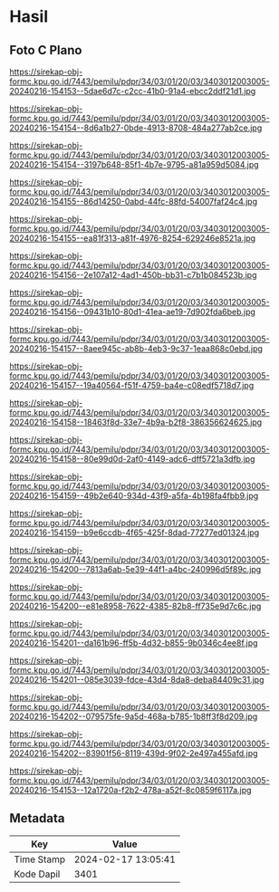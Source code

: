 # Hasil

## Foto C Plano

https://sirekap-obj-formc.kpu.go.id/7443/pemilu/pdpr/34/03/01/20/03/3403012003005-20240216-154153--5dae6d7c-c2cc-41b0-91a4-ebcc2ddf21d1.jpg

https://sirekap-obj-formc.kpu.go.id/7443/pemilu/pdpr/34/03/01/20/03/3403012003005-20240216-154154--8d6a1b27-0bde-4913-8708-484a277ab2ce.jpg

https://sirekap-obj-formc.kpu.go.id/7443/pemilu/pdpr/34/03/01/20/03/3403012003005-20240216-154154--3197b648-85f1-4b7e-9795-a81a959d5084.jpg

https://sirekap-obj-formc.kpu.go.id/7443/pemilu/pdpr/34/03/01/20/03/3403012003005-20240216-154155--86d14250-0abd-44fc-88fd-54007faf24c4.jpg

https://sirekap-obj-formc.kpu.go.id/7443/pemilu/pdpr/34/03/01/20/03/3403012003005-20240216-154155--ea81f313-a81f-4976-8254-629246e8521a.jpg

https://sirekap-obj-formc.kpu.go.id/7443/pemilu/pdpr/34/03/01/20/03/3403012003005-20240216-154156--2e107a12-4ad1-450b-bb31-c7b1b084523b.jpg

https://sirekap-obj-formc.kpu.go.id/7443/pemilu/pdpr/34/03/01/20/03/3403012003005-20240216-154156--09431b10-80d1-41ea-ae19-7d902fda6beb.jpg

https://sirekap-obj-formc.kpu.go.id/7443/pemilu/pdpr/34/03/01/20/03/3403012003005-20240216-154157--8aee945c-ab8b-4eb3-9c37-1eaa868c0ebd.jpg

https://sirekap-obj-formc.kpu.go.id/7443/pemilu/pdpr/34/03/01/20/03/3403012003005-20240216-154157--19a40564-f51f-4759-ba4e-c08edf5718d7.jpg

https://sirekap-obj-formc.kpu.go.id/7443/pemilu/pdpr/34/03/01/20/03/3403012003005-20240216-154158--18463f8d-33e7-4b9a-b2f8-386356624625.jpg

https://sirekap-obj-formc.kpu.go.id/7443/pemilu/pdpr/34/03/01/20/03/3403012003005-20240216-154158--80e99d0d-2af0-4149-adc6-dff5721a3dfb.jpg

https://sirekap-obj-formc.kpu.go.id/7443/pemilu/pdpr/34/03/01/20/03/3403012003005-20240216-154159--49b2e640-934d-43f9-a5fa-4b198fa4fbb9.jpg

https://sirekap-obj-formc.kpu.go.id/7443/pemilu/pdpr/34/03/01/20/03/3403012003005-20240216-154159--b9e6ccdb-4f65-425f-8dad-77277ed01324.jpg

https://sirekap-obj-formc.kpu.go.id/7443/pemilu/pdpr/34/03/01/20/03/3403012003005-20240216-154200--7813a6ab-5e39-44f1-a4bc-240996d5f89c.jpg

https://sirekap-obj-formc.kpu.go.id/7443/pemilu/pdpr/34/03/01/20/03/3403012003005-20240216-154200--e81e8958-7622-4385-82b8-ff735e9d7c6c.jpg

https://sirekap-obj-formc.kpu.go.id/7443/pemilu/pdpr/34/03/01/20/03/3403012003005-20240216-154201--da161b96-ff5b-4d32-b855-9b0346c4ee8f.jpg

https://sirekap-obj-formc.kpu.go.id/7443/pemilu/pdpr/34/03/01/20/03/3403012003005-20240216-154201--085e3039-fdce-43d4-8da8-deba84409c31.jpg

https://sirekap-obj-formc.kpu.go.id/7443/pemilu/pdpr/34/03/01/20/03/3403012003005-20240216-154202--079575fe-9a5d-468a-b785-1b8ff3f8d209.jpg

https://sirekap-obj-formc.kpu.go.id/7443/pemilu/pdpr/34/03/01/20/03/3403012003005-20240216-154202--83901f56-8119-439d-9f02-2e497a455afd.jpg

https://sirekap-obj-formc.kpu.go.id/7443/pemilu/pdpr/34/03/01/20/03/3403012003005-20240216-154153--12a1720a-f2b2-478a-a52f-8c0859f6117a.jpg


## Metadata

| Key        | Value               |
| ---------- | ------------------- |
| Time Stamp | 2024-02-17 13:05:41 |
| Kode Dapil | 3401                |



